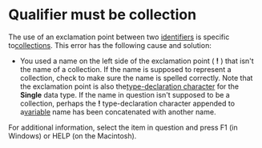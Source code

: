 
# Qualifier must be collection

The use of an exclamation point between two [identifiers](b8bdf64f-5920-1ae9-16d0-b26d09524a30.md) is specific to[collections](b8bdf64f-5920-1ae9-16d0-b26d09524a30.md). This error has the following cause and solution:



- You used a name on the left side of the exclamation point ( **!** ) that isn't the name of a collection. If the name is supposed to represent a collection, check to make sure the name is spelled correctly. Note that the exclamation point is also the[type-declaration character](b8bdf64f-5920-1ae9-16d0-b26d09524a30.md) for the **Single** data type. If the name in question isn't supposed to be a collection, perhaps the **!** type-declaration character appended to a[variable](b8bdf64f-5920-1ae9-16d0-b26d09524a30.md) name has been concatenated with another name.
    

For additional information, select the item in question and press F1 (in Windows) or HELP (on the Macintosh).
